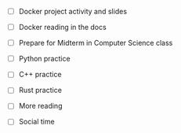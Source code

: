 - [ ] Docker project activity and slides
- [ ] Docker reading in the docs
- [ ] Prepare for Midterm in Computer Science class
- [ ] Python practice
- [ ] C++ practice
- [ ] Rust practice
- [ ] More reading
- [ ] Social time


